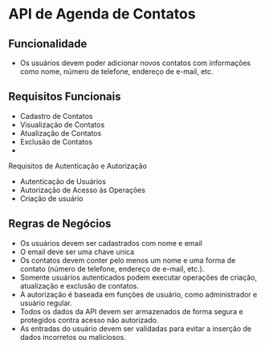 # API de Agenda de Contatos
## Funcionalidade
- Os usuários devem poder adicionar novos contatos com informações como nome, número de telefone, endereço de e-mail, etc.

## Requisitos Funcionais
- Cadastro de Contatos
- Visualização de Contatos
- Atualização de Contatos
- Exclusão de Contatos
- 
Requisitos de Autenticação e Autorização
- Autenticação de Usuários
- Autorização de Acesso às Operações
- Criação de usuário

## Regras de Negócios
- Os usuários devem ser cadastrados com nome e email
- O email deve ser uma chave unica
- Os contatos devem conter pelo menos um nome e uma forma de contato (número de telefone, endereço de e-mail, etc.).
- Somente usuários autenticados podem executar operações de criação, atualização e exclusão de contatos.
- A autorização é baseada em funções de usuário, como administrador e usuário regular.
- Todos os dados da API devem ser armazenados de forma segura e protegidos contra acesso não autorizado.
- As entradas do usuário devem ser validadas para evitar a inserção de dados incorretos ou maliciosos.
